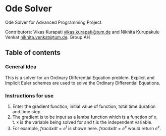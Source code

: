 # Ode Solver

Ode Solver for Advanced Programming Project.

Contributors: Vikas Kurapati <vikas.kurapati@tum.de> and Nikhita Kurupakulu Venkat <nikhita.venkat@tum.de>. Group AH
 
 ## Table of contents

 ### General Idea
 This is a solver for an Ordinary Differential Equation problem. Explicit and Implicit Euler schemes are used to solve the Ordinary Differential Equations. 

 ### Instructions for use
 1. Enter the gradient function, initial value of function, total time duration and time step.
 2. The gradient is to be input as a lamba function which is a function of x, t. x is the variable being solved for and t is the independent variable.
 3. For example, $frac{dx}{dt} = e^t$ is shown here. $`frac{dx}{dt} = e^x`$ would return $e^x$.



